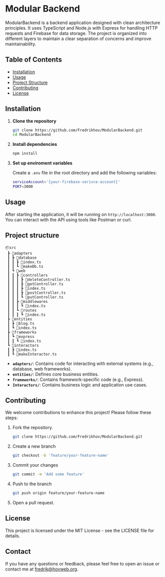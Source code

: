 # Modular Backend

ModularBackend is a backend application designed with clean architecture principles. It uses TypeScript and Node.js with Express for handling HTTP requests and Firebase for data storage. The project is organized into different layers to maintain a clear separation of concerns and improve maintainability.

## Table of Contents

- [Installation](#installation)
- [Usage](#usage)
- [Project Structure](#project-structure)
- [Contributing](#contributing)
- [License](#license)

## Installation

1. **Clone the repository**
   ```bash
   git clone https://github.com/Fredrikhov/ModularBackend.git
   cd ModularBackend
   ```
2. **Install dependencies**
   ```bash
   npm install
   ```
3. **Set up enviroment variables**

   Create a `.env` file in the root directory and add the following variables:

   ```bash
   serviceAccount='{your-firebase-serivce-account}'
   PORT=3000
   ```

## Usage

After starting the application, it will be running on `http://localhost:3000`. You can interact with the API using tools like Postman or curl.

## Project structure

```
📦src
 ┣ 📂adapters
 ┃ ┣ 📂database
 ┃ ┃ ┣ 📜index.ts
 ┃ ┃ ┗ 📜makeDb.ts
 ┃ ┗ 📂web
 ┃ ┃ ┣ 📂controllers
 ┃ ┃ ┃ ┣ 📜deleteController.ts
 ┃ ┃ ┃ ┣ 📜getController.ts
 ┃ ┃ ┃ ┣ 📜index.ts
 ┃ ┃ ┃ ┣ 📜postController.ts
 ┃ ┃ ┃ ┗ 📜putController.ts
 ┃ ┃ ┣ 📂middlewares
 ┃ ┃ ┃ ┗ 📜index.ts
 ┃ ┃ ┗ 📂routes
 ┃ ┃ ┃ ┗ 📜index.ts
 ┣ 📂entities
 ┃ ┣ 📜blog.ts
 ┃ ┗ 📜index.ts
 ┣ 📂frameworks
 ┃ ┗ 📂express
 ┃ ┃ ┗ 📜index.ts
 ┗ 📂interactors
 ┃ ┣ 📜index.ts
 ┃ ┗ 📜makeInteractor.ts

```

- **`adapters/`**: Contains code for interacting with external systems (e.g., database, web frameworks).
- **`entities/`**: Defines core business entities.
- **`frameworks/`**: Contains framework-specific code (e.g., Express).
- **`Interactors/`**: Contains business logic and application use cases.

## Contributing

We welcome contributions to enhance this project! Please follow these steps:

1. Fork the repository.

   ```bash
   git clone https://github.com/Fredrikhov/ModularBackend.git
   ```

2. Create a new branch
   ```bash
   git checkout -b 'feature/your-feature-name'
   ```
3. Commit your changes
   ```bash
   git commit -m 'Add some feature'
   ```
4. Push to the branch
   ```bash
   git push origin feature/your-feature-name
   ```
5. Open a pull request.

## License

This project is licensed under the MIT License - see the LICENSE file for details.

## Contact

If you have any questions or feedback, please feel free to open an issue or contact me at fredrik@hovweb.org.
